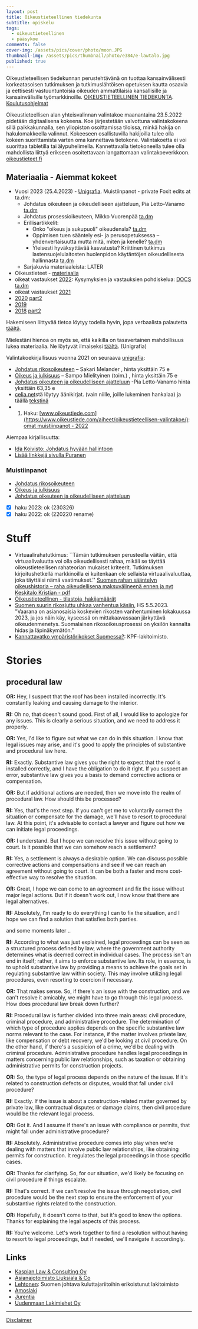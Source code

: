 ```yaml
---
layout: post
title: Oikeustieteellinen tiedekunta
subtitle: opiskelu
tags:
  - oikeustieteellinen
  - pääsykoe
comments: false
cover-img: /assets/pics/cover/photo/moon.JPG
thumbnail-img: /assets/pics/thumbnail/photo/e384/e-lawtalo.jpg
published: true
---
```


Oikeustieteellisen tiedekunnan perustehtävänä on tuottaa kansainvälisesti korkeatasoisen tutkimuksen ja tutkimuslähtöisen opetuksen kautta osaavia ja eettisesti vastuuntuntoisia oikeuden ammattilaisia kansallisille ja kansainvälisille työmarkkinoille. [OI­KEUS­TIE­TEEL­LI­NEN TIEDE­KUNTA](https://www2.helsinki.fi/fi/oikeustieteellinen-tiedekunta). [Koulutusohjelmat](https://www2.helsinki.fi/fi/oikeustieteellinen-tiedekunta/opiskelijaksi/koulutusohjelmat)

Oikeustieteellisen alan yhteisvalinnan valintakoe maanantaina 23.5.2022 pidetään digitaalisena kokeena. Koe järjestetään valvottuna valintakokeena sillä paikkakunnalla, sen yliopiston osoittamissa tiloissa, minkä hakija on hakulomakkeella valinnut. Kokeeseen osallistuvilla hakijoilla tulee olla kokeen suorittamista varten oma kannettava tietokone. Valintakoetta ei voi suorittaa tabletilla tai älypuhelimella. Kannettavalla tietokoneella tulee olla mahdollista liittyä erikseen osoitettavaan langattomaan valintakoeverkkoon. [oikeustieteet.fi](https://oikeustieteet.fi/oikeustieteen-valintakoe-kevaalla-2022)

## Materiaalia - Aiemmat kokeet

- Vuosi 2023 (25.4.2023) - [Unigrafia](https://www.unicontent.fi/tuote/oikeustieteellisen-valintakoemateriaalipaketti-2023-erillisartikkelit/). Muistiinpanot - private Foxit edits at ta.dm:
  - Johdatus oikeuteen ja oikeudelliseen ajatteluun, Pia Letto-Vanamo [ta.dm](https://drive.google.com/file/d/1z0tYxO4RNao_7wLoRG0LJNEfJ3d8AXs_/view?usp=share_link)
  - Johdatus prosessioikeuteen, Mikko Vuorenpää [ta.dm](https://drive.google.com/file/d/13hn9e5zmseO4FAiqTn-xk3ciwBLEyQMj/view?usp=share_link)
  - Erillisartikkelit:
    - Onko "oikeus ja sukupuoli" oikeudenala? [ta.dm](https://drive.google.com/file/d/1KvVJIEZlEAnWq5nXrVpSeCZvdKQXbhtK/view?usp=share_link)
    - Oppimisen tuen sääntely esi- ja perusopetuksessa – yhdenvertaisuutta mutta mitä, miten ja kenelle? [ta.dm](https://drive.google.com/file/d/1Bvw9a8hVHbB5YfpF4-4Qjh49dqAnTfQt/view?usp=share_link)
    - Yleisesti hyväksyttävää kasvatusta? Kriittinen tutkimus lastensuojelulaitosten huolenpidon käytäntöjen oikeudellisesta hallinnasta [ta.dm](https://drive.google.com/file/d/1b5FLb7CtfO9LZP9WrciR99zQyRtAPYAi/view?usp=share_link)
  - Sarjakuvia materiaaleista: LATER
- Oikeustieteet - [materiaalia](https://oikeustieteet.fi/kokeet-ja-tilastot)
- oikeat vastaukset [2022](https://oikeustieteet.fi/wp-content/uploads/2022/05/Valintakoe_oikeustiede_2022.pdf): Kysymyksien ja vastauksien pohdiskelua: [DOCS ta.dm](https://docs.google.com/document/d/11_Fn5pbodcdPMLwyJMxyUdLZhkhdlfnX51Q_RMIum2Q/edit?usp=sharing)
- oikeat vastaukset [2021](https://oikeustieteet.fi/wp-content/uploads/2021/12/Arvosteluperusteet_oikeustiede_2021.pdf)
- [2020](https://oikeustieteet.fi/wp-content/uploads/2021/12/Oikeat_vastaukset_1vaihe_2020.pdf) [part2](https://oikeustieteet.fi/wp-content/uploads/2021/12/Oikeat_vastaukset_arvosteluperusteet_2vaihe_2020.pdf)
- [2019](https://oikeustieteet.fi/wp-content/uploads/2021/12/Final_oikeustiede2019_arvosteluperusteineen.pdf)
- [2018](https://oikeustieteet.fi/wp-content/uploads/2021/12/arvosteluperusteetT1_4.pdf) [part2](https://oikeustieteet.fi/wp-content/uploads/2021/12/arvosteluperusteetT5_8.pdf)

Hakemiseen liittyvää tietoa löytyy todella hyvin, jopa verbaalista palautetta [täältä](https://oikeustieteet.fi/kokeet-ja-tilastot).

Mielestäni hienoa on myös se, että kaikilla on tasavertainen mahdollisuus lukea materiaalia. Ne löytyvät ilmaiseksi [täältä](https://unicontent.unigrafia.fi/#/publication/76746884-a31f-11eb-9c47-00155d64030a). (Unigrafia)

Valintakoekirjallisuus vuonna 2021 on seuraava [unigrafia](https://shop.unigrafia.fi/tuote/oikeustieteen-yhteisvalinnan-valintakoemateriaalit-2021-painetut-kirjat_2/):

- [Johdatus rikosoikeuteen](https://unicontent.unigrafia.fi/#/reader/3b497802-a334-11eb-8b64-00155d64030a) – Sakari Melander , hinta yksittäin 75 e
- [Oikeus ja julkisuus](https://unicontent.unigrafia.fi/#/reader/a82e1b94-a334-11eb-9cdf-00155d64030a) – Sampo Mielityinen (toim.) , hinta yksittäin 75 e
- [Johdatus oikeuteen ja oikeudelliseen ajatteluun](https://unicontent.unigrafia.fi/#/reader/48f59f24-a336-11eb-a3fe-00155d64030a) -Pia Letto-Vanamo  hinta yksittäin 63,35 e
- [celia.net](https://www.celianet.fi/)stä löytyy äänikirjat. (vain niille, joille lukeminen hankalaa) ja täällä [tekstinä](https://unicontent.unigrafia.fi/#/)
- 1. Haku: [www.oikeustiede.com](https://www.oikeustiede.com/aiheet/oikeustieteellisen-valintakoe/): [omat muistiinpanot - 2022](https://docs.google.com/document/d/1HASroomhItokMPPwJ8CFSi8Th-N1FgHzeX6PYMNA_Zg/edit?usp=sharing)

Aiempaa kirjallisuutta:

- [Ida Koivisto: Johdatus hyvään hallintoon](https://unicontent.unigrafia.fi/#/reader/de1c4518-ac87-11ea-b17b-00155d64030a)
- [Lisää linkkejä sivulla Puranen](https://www.nikopuranen.fi/paasykoekirjat/)


### Muistiinpanot

- [Johdatus rikosoikeuteen](https://docs.google.com/document/d/1w8E0dLXDEV3fzeWtDZtS2npx1Ua5BFY_PsGq3u-WlkY/edit)
- [Oikeus ja julkisuus](https://docs.google.com/document/d/1LnsksbJ-pdb1-VQcAFIDS0gujoQ98grzTy0bNtYkbog/edit#)
- [Johdatus oikeuteen ja oikeudelliseen ajatteluun](https://docs.google.com/document/d/1AReCBrXYcac27GudesKZF1pd-f3C0-cZKaFWbv83l1Q/edit)
- [x] haku 2023: ok (230326)
- [x] haku 2022: ok (220220 rename)

# Stuff

- Virtuaalirahatutkimus: ``Tämän tutkimuksen perusteella väitän, että virtuaalivaluutta voi olla oikeudellisesti rahaa, mikäli se täyttää oikeustieteellisen rahateorian mukaiset kriteerit. Tutkimuksen kirjoitushetkellä markkinoilla ei kuitenkaan ole sellaista virtuaalivaluuttaa, joka täyttäisi nämä vaatimukset.'' [Suomen rahan sääntelyn oikeushistoria – raha oikeudellisena maksuvälineenä ennen ja nyt](https://helda.helsinki.fi/handle/10138/339928) [Keskitalo Kristian - pdf](https://helda.helsinki.fi/bitstream/handle/10138/339928/keskitalo_kristian_v%c3%a4it%c3%b6skirja_2022.pdf?sequence=1&isAllowed=y)
- [Oikeustieteellinen - tilastoja, hakijamäärät](https://www.oikeustiede.com/aiheet/oikeustieteellinen-aloituspaikat-ja-hakijamaara/)
- [Suomen suurin rikosjuttu uhkaa vanhentua käsiin](https://www.hs.fi/mielipide/art-2000009559508.html), HS 5.5.2023. "Vaarana on asianosaisia koskevien rikosten vanhentuminen lokakuussa 2023, ja jos näin käy, kyseessä on mittakaavassaan järkyttävä oikeudenmenetys. Suomalainen rikosoikeusprosessi on yksilön kannalta hidas ja läpinäkymätön."
- [Kannattavatko ympäristörikokset Suomessa?](https://www.kpflaki.com/post/kannattavatko-ymp%C3%A4rist%C3%B6rikokset-suomessa): KPF-lakitoimisto.


# Stories

<!-- Johdatus prosessioikeuteen, Mikko Vuorenpää -->

## procedural law

**OR:** Hey, I suspect that the roof has been installed incorrectly. It's constantly leaking and causing damage to the interior.

**RI:** Oh no, that doesn't sound good. First of all, I would like to apologize for any issues. This is clearly a serious situation, and we need to address it properly.

**OR:** Yes, I'd like to figure out what we can do in this situation. I know that legal issues may arise, and it's good to apply the principles of substantive and procedural law here.

**RI:** Exactly. Substantive law gives you the right to expect that the roof is installed correctly, and I have the obligation to do it right. If you suspect an error, substantive law gives you a basis to demand corrective actions or compensation.

**OR:** But if additional actions are needed, then we move into the realm of procedural law. How should this be processed?

**RI:** Yes, that's the next step. If you can't get me to voluntarily correct the situation or compensate for the damage, we'll have to resort to procedural law. At this point, it's advisable to contact a lawyer and figure out how we can initiate legal proceedings.

**OR:** I understand. But I hope we can resolve this issue without going to court. Is it possible that we can somehow reach a settlement?

**RI:** Yes, a settlement is always a desirable option. We can discuss possible corrective actions and compensations and see if we can reach an agreement without going to court. It can be both a faster and more cost-effective way to resolve the situation.

**OR:** Great, I hope we can come to an agreement and fix the issue without major legal actions. But if it doesn't work out, I now know that there are legal alternatives.

**RI:** Absolutely, I'm ready to do everything I can to fix the situation, and I hope we can find a solution that satisfies both parties.

and some moments later ..

**RI:** According to what was just explained, legal proceedings can be seen as a structured process defined by law, where the government authority determines what is deemed correct in individual cases. The process isn't an end in itself; rather, it aims to enforce substantive law. Its role, in essence, is to uphold substantive law by providing a means to achieve the goals set in regulating substantive law within society. This may involve utilizing legal procedures, even resorting to coercion if necessary.

**OR:** That makes sense. So, if there's an issue with the construction, and we can't resolve it amicably, we might have to go through this legal process. How does procedural law break down further?

**RI:** Procedural law is further divided into three main areas: civil procedure, criminal procedure, and administrative procedure. The determination of which type of procedure applies depends on the specific substantive law norms relevant to the case. For instance, if the matter involves private law, like compensation or debt recovery, we'd be looking at civil procedure. On the other hand, if there's a suspicion of a crime, we'd be dealing with criminal procedure. Administrative procedure handles legal proceedings in matters concerning public law relationships, such as taxation or obtaining administrative permits for construction projects.

**OR:** So, the type of legal process depends on the nature of the issue. If it's related to construction defects or disputes, would that fall under civil procedure?

**RI:** Exactly. If the issue is about a construction-related matter governed by private law, like contractual disputes or damage claims, then civil procedure would be the relevant legal process.

**OR:** Got it. And I assume if there's an issue with compliance or permits, that might fall under administrative procedure?

**RI:** Absolutely. Administrative procedure comes into play when we're dealing with matters that involve public law relationships, like obtaining permits for construction. It regulates the legal proceedings in those specific cases.

**OR:** Thanks for clarifying. So, for our situation, we'd likely be focusing on civil procedure if things escalate.

**RI:** That's correct. If we can't resolve the issue through negotiation, civil procedure would be the next step to ensure the enforcement of your substantive rights related to the construction.

**OR:** Hopefully, it doesn't come to that, but it's good to know the options. Thanks for explaining the legal aspects of this process.

**RI:** You're welcome. Let's work together to find a resolution without having to resort to legal proceedings, but if needed, we'll navigate it accordingly.



## Links

- [Kaspian Law & Consulting Oy](https://www.kaspian.fi/)
- [Asianajotoimisto Liuksiala & Co](http://www.liuksiala.com/en/)
- [Lehtonen](https://lakilehtonen.fi/): Suomen johtava kuluttajariitoihin erikoistunut lakitoimisto
- [Amoslaki](https://amoslaki.fi/)
- [Jurentia](https://www.jurentia.fi/lakitoimisto/)
- [Uudenmaan Lakimiehet Oy](https://www.uudenmaanlakimiehet.fi/)


---

[Disclaimer](https://talonendm.github.io/disclaimer)